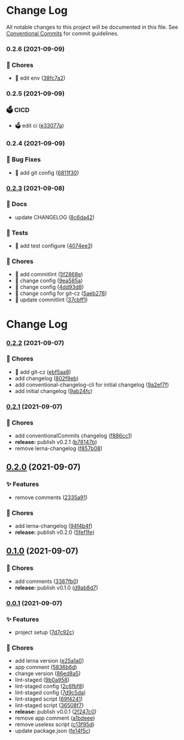 # Change Log

All notable changes to this project will be documented in this file.
See [Conventional Commits](https://conventionalcommits.org) for commit guidelines.

### 0.2.6 (2021-09-09)


### 🔫 Chores

* 🔫 edit env ([38fc7a2](https://github.com/xlx-tutorials/react-zhihu/commit/38fc7a2c4c5c3559d4bca71567ae10c9cc1365bb))



### 0.2.5 (2021-09-09)


### 🗳️ CICD

* 🗳️ edit ci ([e33077a](https://github.com/xlx-tutorials/react-zhihu/commit/e33077a73966895c45d8950dceb6329993422419))



### 0.2.4 (2021-09-09)


### 🐛 Bug Fixes

* 🐛 add git config ([6811f30](https://github.com/xlx-tutorials/react-zhihu/commit/6811f30f40cd38feabaa24d4c2898717a5cbc502))



### [0.2.3](https://github.com/xlx-tutorials/react-zhihu/compare/v0.2.2...v0.2.3) (2021-09-08)


### 📝 Docs

* update CHANGELOG ([8c6da42](https://github.com/xlx-tutorials/react-zhihu/commit/8c6da42410260865248ca21cb24960e8683570d9))


### 🧪 Tests

* 🧪 add test configure ([4074ee3](https://github.com/xlx-tutorials/react-zhihu/commit/4074ee3347e9033952aadefa193a7440afd9ea71))


### 🔫 Chores

* 🔫 add commitlint ([5f2868e](https://github.com/xlx-tutorials/react-zhihu/commit/5f2868edb59a2d30c4fc1a266ad622cc7795b097))
* 🔫 change config ([9ea585a](https://github.com/xlx-tutorials/react-zhihu/commit/9ea585a81b2be5bc127b27c1a5309b106e4b0529))
* 🔫 change config ([4dd93d8](https://github.com/xlx-tutorials/react-zhihu/commit/4dd93d86094ef4a61977e001e691497d7c1ececc))
* 🔫 change config for git-cz ([5aeb278](https://github.com/xlx-tutorials/react-zhihu/commit/5aeb278da0f4ea11e23f4ce9b1808ba0e90ef232))
* 🔫 update commitlint ([37cbff1](https://github.com/xlx-tutorials/react-zhihu/commit/37cbff1ad01ba5652fdfbd275936c9def14c3e30))



# Change Log

### [0.2.2](https://github.com/xlx-tutorials/react-zhihu/compare/v0.2.1...v0.2.2) (2021-09-07)


### 🔫 Chores

* 🔫 add git-cz ([ebf5aa8](https://github.com/xlx-tutorials/react-zhihu/commit/ebf5aa82f1eace2aca0bbb3ce0612f5767b15ff4))
* add changelog ([802f9eb](https://github.com/xlx-tutorials/react-zhihu/commit/802f9eb99fb8e4bf018d52bd922343cb358801d6))
* add conventional-changelog-cli for initial changelog ([9a2ef7f](https://github.com/xlx-tutorials/react-zhihu/commit/9a2ef7f4d792551b854860995aa727b1fd7e53e4))
* add initial changelog ([9ab24fc](https://github.com/xlx-tutorials/react-zhihu/commit/9ab24fc3bd8dd8c258117c0c518ccdcb398d7bae))

### [0.2.1](https://github.com/xlx-tutorials/react-zhihu/compare/v0.2.0...v0.2.1) (2021-09-07)


### 🔫 Chores

* add conventionalCommits changelog ([f886cc1](https://github.com/xlx-tutorials/react-zhihu/commit/f886cc1e1780dd9763b72f8f930d26256f6e696b))
* **release:** publish v0.2.1 ([b78147b](https://github.com/xlx-tutorials/react-zhihu/commit/b78147b35f1bbd061b6780b235563e67a33effe4))
* remove lerna-changelog ([f857b08](https://github.com/xlx-tutorials/react-zhihu/commit/f857b085d8aad212d8735ef8f5c15986ed4c7293))

## [0.2.0](https://github.com/xlx-tutorials/react-zhihu/compare/v0.1.0...v0.2.0) (2021-09-07)


### ✨ Features

* remove comments ([2335a91](https://github.com/xlx-tutorials/react-zhihu/commit/2335a911e73e8c2489ee1ea001740be2e438baf3))


### 🔫 Chores

* add lerna-changelog ([94f4b4f](https://github.com/xlx-tutorials/react-zhihu/commit/94f4b4fde736d7a26342b7fadb453c1333824dce))
* **release:** publish v0.2.0 ([5fef1fe](https://github.com/xlx-tutorials/react-zhihu/commit/5fef1feadfc958cbf689c73bfe346074f9f3c8d4))

## [0.1.0](https://github.com/xlx-tutorials/react-zhihu/compare/v0.0.1...v0.1.0) (2021-09-07)


### 🔫 Chores

* add comments ([3387fb0](https://github.com/xlx-tutorials/react-zhihu/commit/3387fb0c98e0a0ef43f2087b6b328191a020560a))
* **release:** publish v0.1.0 ([d9ab8d7](https://github.com/xlx-tutorials/react-zhihu/commit/d9ab8d78dd40417f409105e48429691e123183da))

### [0.0.1](https://github.com/xlx-tutorials/react-zhihu/compare/7d7c92c1e0d29abadd06797112c76fa5481fd2a1...v0.0.1) (2021-09-07)


### ✨ Features

* project setup ([7d7c92c](https://github.com/xlx-tutorials/react-zhihu/commit/7d7c92c1e0d29abadd06797112c76fa5481fd2a1))


### 🔫 Chores

* add lerna version ([e25a1a0](https://github.com/xlx-tutorials/react-zhihu/commit/e25a1a01089cdf08f67d1e749ecc4803209c8d00))
* app comment ([5836b6d](https://github.com/xlx-tutorials/react-zhihu/commit/5836b6d6277d408ded934fe9531735faf1c02b42))
* change version ([86ed8a5](https://github.com/xlx-tutorials/react-zhihu/commit/86ed8a58b99590c6bd1ed534e9f64eeb6b3c3919))
* lint-staged ([9b0a958](https://github.com/xlx-tutorials/react-zhihu/commit/9b0a958587b68680b67df6c33fdf832730477ff4))
* lint-staged config ([2c6fbf8](https://github.com/xlx-tutorials/react-zhihu/commit/2c6fbf8080766a9a1075a014ad185041ab944bee))
* lint-staged config ([7d9c5da](https://github.com/xlx-tutorials/react-zhihu/commit/7d9c5da8f79d82de1cc58d095e1547412ae121c9))
* lint-staged script ([69f4241](https://github.com/xlx-tutorials/react-zhihu/commit/69f4241356fe56491c3a02e86dadc61961c7268d))
* lint-staged script ([36508f7](https://github.com/xlx-tutorials/react-zhihu/commit/36508f70867c64058d663ffde118cd4a1f1016a8))
* **release:** publish v0.0.1 ([2f247c0](https://github.com/xlx-tutorials/react-zhihu/commit/2f247c0ce7db0abb84b748dbefa3273aa4633bfd))
* remove app comment ([a1bdeee](https://github.com/xlx-tutorials/react-zhihu/commit/a1bdeee3a92f2b74d6080530edb0d52bb16ab415))
* remove useless script ([c13f95d](https://github.com/xlx-tutorials/react-zhihu/commit/c13f95d82ef8e9c13a4276e521d7af4b837d851a))
* update package.json ([fe14f5c](https://github.com/xlx-tutorials/react-zhihu/commit/fe14f5c1cb56891ec93229a132fdff74120197f9))
